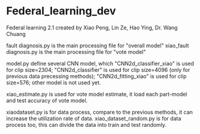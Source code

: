# Federal_learning_dev

Federal learning 2.1
created by Xiao Peng, Lin Ze, Hao Ying, Dr. Wang Chuang

fault diagnosis.py is the main processing file for "overall model"
xiao_fault diagnosis.py is the main processing file for "vote model"

model.py define several CNN model, 
	which "CNN2d_classifier_xiao" is used for clip size=2304;
	"CNN2d_classifier" is used for clip size=4096 (only for previous data precessing methods);
	"CNN2d_fitting_xiao" is used for clip size=576;
	other model is not used yet.

xiao_estimate.py is used for vote model estimate, it load each part-model and test accuracy of vote model.

xiaodataset.py is for data process, compare to the previous methods, it can increase the utilization rate of data.
xiao_dataset_random.py is for data process too, this can divide the data into train and test randomly.
